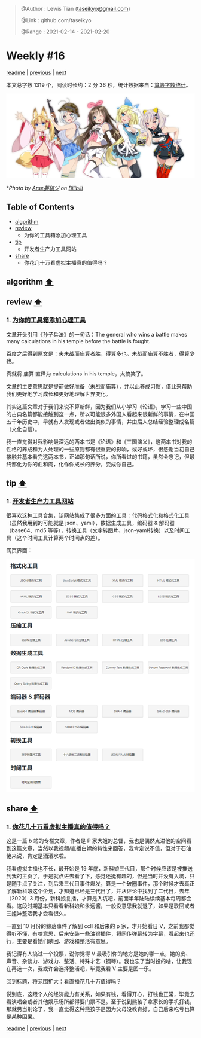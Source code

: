 > @Author  : Lewis Tian (taseikyo@gmail.com)
>
> @Link    : github.com/taseikyo
>
> @Range   : 2021-02-14 - 2021-02-20

# Weekly #16

[readme](../README.md) | [previous](202102W2.md) | [next](202102W4.md)

本文总字数 1319 个，阅读时长约：2 分 36 秒，统计数据来自：[算筹字数统计](http://www.xiqei.com/tools?p=tj)。

![](../images/2021/02/vtuber4kings.png "VTuber四天王，左起：Nekomasu、电脑少女Siro、绊爱、Mirai Akari和辉夜月")

\**Photo by [Arse夢貓ジ](https://space.bilibili.com/65253036) on [Bilibili](https://www.bilibili.com/read/cv1058737)*

## Table of Contents

- [algorithm](#algorithm-)
- [review](#review-)
	- 为你的工具箱添加心理工具
- [tip](#tip-)
	- 开发者生产力工具网站
- [share](#share-)
	- 你花几十万看虚拟主播真的值得吗？

## algorithm [⬆](#weekly-16)

## review [⬆](#weekly-16)

### 1. [为你的工具箱添加心理工具](https://fs.blog/2014/11/charlie-munger-mental-toolbox)

文章开头引用《孙子兵法》的一句话：The general who wins a battle makes many calculations in his temple before the battle is fought.

百度之后得到原文是：夫未战而庙算者胜，得算多也。未战而庙算不胜者，得算少也。

真就将 庙算 直译为 calculations in his temple，太搞笑了。

文章的主要意思就是提前做好准备（未战而庙算），并以此养成习惯，借此来帮助我们更好地学习成长和更好地理解世界变化。

其实这篇文章对于我们来说不算新鲜，因为我们从小学习《论语》，学习一些中国的古典名篇都能接触到这一点，所以可能很多外国人看起来很新鲜的事情，在中国五千年历史中，早就有人发现或者做出类似的事情，并由后人总结经验整理成名篇（文化自信）。

我一直觉得对我影响最深远的两本书是《论语》和《三国演义》，这两本书对我的性格的养成和为人处理的一些原则都有很重要的影响，或好或坏，很感谢当初自己接触并基本看完这两本书，正如那句话所说，你所看过的书籍，虽然会忘记，但最终都化为你的血和肉，化作你成长的养分，变成你自己。

## tip [⬆](#weekly-16)

### 1. [开发者生产力工具网站](https://www.345tool.com/zh-hans)

很喜欢这种工具合集，该网站集成了很多方面的工具：代码格式化和格式化工具（虽然我用到的可能就是 json、yaml），数据生成工具，编码器 & 解码器（base64、md5 等等），转换工具（文字转图片、json-yaml转换）以及时间工具（这个时间工具计算两个时间点的差）。

网页界面：

![](../images/2021/02/screencapture-345tool-zh-hans-2021-02-10-12_29_48.png)

## share [⬆](#weekly-16)

### 1. [你花几十万看虚拟主播真的值得吗？](https://www.bilibili.com/read/cv9190710)

这是一篇 b 站的专栏文章，作者是 P 家大姐的总督，我也是偶然点进他的空间看到这篇文章，当然以我视频/直播白嫖的特性来回答，我肯定说不值，但对于石油佬来说，肯定是洒洒水啦。

我看虚拟主播也不长，最开始是 19 年底，新科娘三代目，那个时候应该是被推送到我的主页了，于是就点进去看了下，感觉还挺有趣的，但是当时并没有入坑，只是随手点了关注，到后来三代目事件爆发，算是一个破圈事件，那个时候才去真正了解新科娘这个企划，才知道已经是三代目了，并从评论中找到了二代目，去年（2020）3 月份，新科娘复播，才算是入坑吧，前面半年陆陆续续基本每周都会看。这段时期基本只看看新科娘和永远酱，一般没意思我就退了，如果是歌回或者三姐妹整活我才会看很久。

一直到 10 月份的鲸落事件了解到 ccll 和后来的 p 家，才开始看日 V，之前我都觉得听不懂，有啥意思，后来安装一些油猴插件，将同传弹幕转为字幕，看起来也还行，主要是看她们歌回、游戏和整活有意思。

我记得有人搞过一个投票，说你觉得 V 最吸引你的地方是她的哪一点，她的皮、声音、杂谈力、游戏力、整活、特殊才艺（钢琴）。我也忘了当时投的啥，让我现在再选一次，我或许会选择整活吧，毕竟我看 V 主要是图一乐。

回到标题，将范围扩大：看直播花几十万值得吗？

说到底，这跟个人的经济能力有关系，如果有钱，看得开心，打钱也正常，毕竟去看演唱会或者其他娱乐场所都得要门票不是。至于说到熊孩子拿家长的手机打钱，那就另当别论了，我一直觉得这种熊孩子是因为父母没教育好，自己后来吃亏也算是某种因果。

[readme](../README.md) | [previous](202102W2.md) | [next](202102W4.md)
